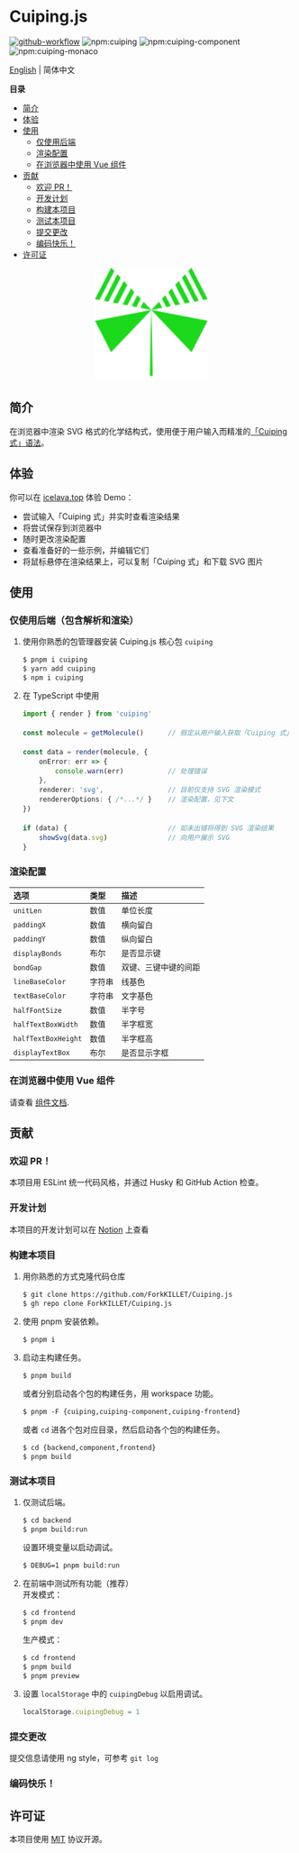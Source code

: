 # Cuiping.js

[![github-workflow](https://img.shields.io/github/actions/workflow/status/ForkKILLET/cuiping.js/deploy_page.yml?logo=github)](https://github.com/ForkKILLET/cuiping.js/actions)
![npm:cuiping](https://img.shields.io/npm/v/cuiping?label=cuiping&logo=npm)
![npm:cuiping-component](https://img.shields.io/npm/v/cuiping-component?label=cuiping-component&logo=npm)
![npm:cuiping-monaco](https://img.shields.io/npm/v/cuiping-monaco?label=cuiping-monaco&logo=npm)

[English](./README.md) | 简体中文

**目录**

- [简介](#简介)
- [体验](#体验)
- [使用](#使用)
  - [仅使用后端](#仅使用后端包含解析和渲染)
  - [渲染配置](#渲染配置)
  - [在浏览器中使用 Vue 组件](#在浏览器中使用-vue-组件)
- [贡献](#贡献)
  - [欢迎 PR！](#欢迎-pr)
  - [开发计划](#开发计划)
  - [构建本项目](#构建本项目)
  - [测试本项目](#测试本项目)
  - [提交更改](#提交更改)
  - [编码快乐！](#编码快乐)
- [许可证](#许可证)

<p align="center"><img width="200" alt="logo" src="./docs/logo.svg" /></p>

## 简介

在浏览器中渲染 SVG 格式的化学结构式，使用便于用户输入而精准的[「Cuiping 式」语法](./docs/syntax.zh-Hans.md)。

## 体验

你可以在 [icelava.top](https://icelava.top/cuiping.js/) 体验 Demo：

- 尝试输入「Cuiping 式」并实时查看渲染结果
- 将尝试保存到浏览器中
- 随时更改渲染配置
- 查看准备好的一些示例，并编辑它们
- 将鼠标悬停在渲染结果上，可以复制「Cuiping 式」和下载 SVG 图片

## 使用

### 仅使用后端（包含解析和渲染）

1. 使用你熟悉的包管理器安装 Cuiping.js 核心包 `cuiping`

    ```shell
    $ pnpm i cuiping
    $ yarn add cuiping
    $ npm i cuiping
    ```

2. 在 TypeScript 中使用

    ```typescript
    import { render } from 'cuiping'

    const molecule = getMolecule()      // 假定从用户输入获取「Cuiping 式」

    const data = render(molecule, {
        onError: err => {
            console.warn(err)           // 处理错误
        },
        renderer: 'svg',                // 目前仅支持 SVG 渲染模式
        rendererOptions: { /*...*/ }    // 渲染配置，见下文
    })

    if (data) {                         // 如未出错将得到 SVG 渲染结果
        showSvg(data.svg)               // 向用户展示 SVG
    }
    ```

### 渲染配置

| 选项                  | 类型   | 描述
| :-------------------- | :----- | :--- 
| `unitLen`             | 数值   | 单位长度
| `paddingX`            | 数值   | 横向留白
| `paddingY`            | 数值   | 纵向留白
| `displayBonds`        | 布尔   | 是否显示键
| `bondGap`             | 数值   | 双键、三键中键的间距
| `lineBaseColor`       | 字符串 | 线基色
| `textBaseColor`       | 字符串 | 文字基色
| `halfFontSize`        | 数值   | 半字号
| `halfTextBoxWidth`    | 数值   | 半字框宽
| `halfTextBoxHeight`   | 数值   | 半字框高
| `displayTextBox`      | 布尔   | 是否显示字框

### 在浏览器中使用 Vue 组件

请查看 [组件文档](./component/README.zh-Hans.md#使用).

## 贡献

### 欢迎 PR！

本项目用 ESLint 统一代码风格，并通过 Husky 和 GitHub Action 检查。

### 开发计划

本项目的开发计划可以在 [Notion](https://humdrum-zinc-834.notion.site/2b432da8fd0c4fe0adcbb6b459307a89?v=2a44c1c6a88141d7b89429eea437289d) 上查看

### 构建本项目

1. 用你熟悉的方式克隆代码仓库
    ```shell
    $ git clone https://github.com/ForkKILLET/Cuiping.js
    $ gh repo clone ForkKILLET/Cuiping.js
    ```
2. 使用 pnpm 安装依赖。
    ```shell
    $ pnpm i
    ```
3. 启动主构建任务。
    ```shell
    $ pnpm build
    ```
    或者分别启动各个包的构建任务，用 workspace 功能。
    ```shell
    $ pnpm -F {cuiping,cuiping-component,cuiping-frontend}
    ```
    或者 `cd` 进各个包对应目录，然后启动各个包的构建任务。
    ```shell
    $ cd {backend,component,frontend}
    $ pnpm build
    ```

### 测试本项目

1. 仅测试后端。
    ```shell
    $ cd backend
    $ pnpm build:run
    ```
    设置环境变量以启动调试。
    ```shell
    $ DEBUG=1 pnpm build:run
    ```
2. 在前端中测试所有功能（推荐）  
    开发模式：
    ```shell
    $ cd frontend
    $ pnpm dev
    ```
    生产模式：
    ```shell
    $ cd frontend
    $ pnpm build
    $ pnpm preview
    ```
3. 设置 `localStorage` 中的 `cuipingDebug` 以启用调试。
    ```javascript
    localStorage.cuipingDebug = 1
    ```

### 提交更改

提交信息请使用 ng style，可参考 `git log`

### 编码快乐！

## 许可证

本项目使用 [MIT](./LICENSE.md) 协议开源。
